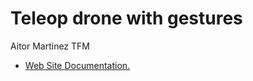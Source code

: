 # Teleop drone with gestures

Aitor Martinez TFM

- [Web Site Documentation.](https://roboticslaburjc.github.io/2019-tfm-aitor-martinez/)